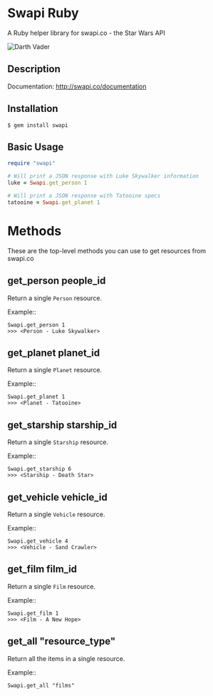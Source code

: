 Swapi Ruby
====

A Ruby helper library for swapi.co - the Star Wars API

![Darth Vader](http://3.bp.blogspot.com/-RA6aaFC4fPY/T91VeiHEK8I/AAAAAAAAAWo/M6drwtR73es/s1600/vader.jpg)

Description
-----------

Documentation: http://swapi.co/documentation

Installation
------------

``` console
$ gem install swapi
```

Basic Usage
-----

``` ruby
require "swapi"

# Will print a JSON response with Luke Skywalker information
luke = Swapi.get_person 1

# Will print a JSON response with Tatooine specs
tatooine = Swapi.get_planet 1
```

Methods
=======

These are the top-level methods you can use to get resources from swapi.co

get_person people_id
------------

Return a single ``Person`` resource.

Example::

    Swapi.get_person 1
    >>> <Person - Luke Skywalker>


get_planet planet_id
------------

Return a single ``Planet`` resource.

Example::

    Swapi.get_planet 1
    >>> <Planet - Tatooine>


get_starship starship_id
------------

Return a single ``Starship`` resource.

Example::

    Swapi.get_starship 6
    >>> <Starship - Death Star>


get_vehicle vehicle_id
------------

Return a single ``Vehicle`` resource.

Example::

    Swapi.get_vehicle 4
    >>> <Vehicle - Sand Crawler>


get_film film_id
------------

Return a single ``Film`` resource.

Example::

    Swapi.get_film 1
    >>> <Film - A New Hope>


get_all "resource_type"
------------

Return all the items in a single resource.

Example::

    Swapi.get_all "films"
